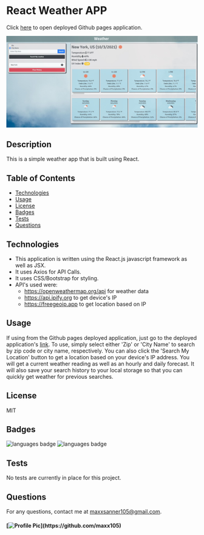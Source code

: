 # React Weather APP

Click [here](https://maxx105.github.io/react_weather/) to open deployed Github pages application.

![deployed application](weather/public/img/deployed_app.JPG)

## Description 
This is a simple weather app that is built using React. 

## Table of Contents 
* [Technologies](#Technologies)
* [Usage](#Usage)
* [License](#License)
* [Badges](#Badges)
* [Tests](#Tests)
* [Questions](#Questions)

## Technologies 
* This application is written using the React.js javascript framework as well as JSX.
* It uses Axios for API Calls.
* It uses CSS/Bootstrap for styling.
* API's used were:
    - https://openweathermap.org/api for weather data
    - https://api.ipify.org to get device's IP
    - https://freegeoip.app to get location based on IP

## Usage 
If using from the Github pages deployed application, just go to the deployed application's [link](https://maxx105.github.io/react_weather/). To use, simply select either 'Zip' or 'City Name' to search by zip code or city name, respectively. You can also click the 'Search My Location' button to get a location based on your device's IP address. You will get a current weather reading as well as an hourly and daily forecast. It will also save your search history to your local storage so that you can quickly get weather for previous searches.

## License 
 MIT

## Badges 
 ![languages badge](https://img.shields.io/github/languages/count/maxx105/react_weather)
 ![languages badge](https://img.shields.io/github/languages/top/maxx105/react_weather)

## Tests 
 No tests are currently in place for this project.

## Questions 
 For any questions, contact me at [maxxsanner105@gmail.com](mailto:maxxsanner105@gmail.com).
#### [![Profile Pic](https://avatars.githubusercontent.com/u/63183869?)](https://github.com/maxx105)




